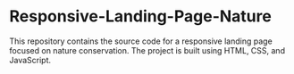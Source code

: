 # Responsive-Landing-Page-Nature
This repository contains the source code for a responsive landing page focused on nature conservation. The project is built using HTML, CSS, and JavaScript.
